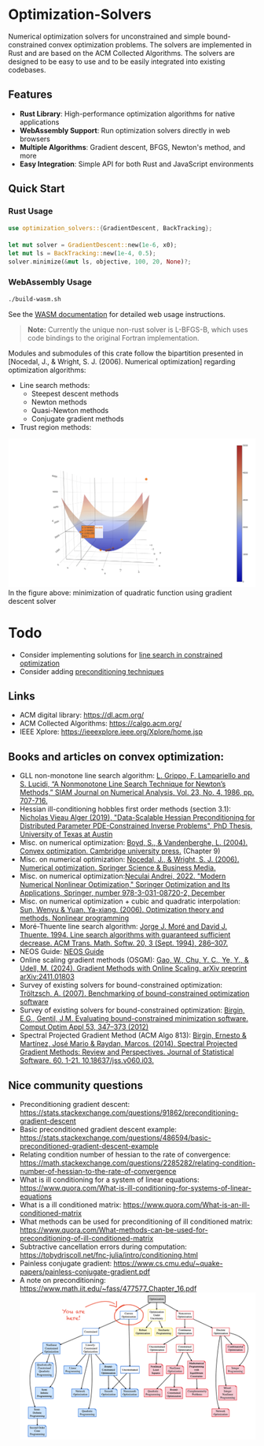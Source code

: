 # Optimization-Solvers

Numerical optimization solvers for unconstrained and simple bound-constrained convex optimization problems. The solvers are implemented in Rust and are based on the ACM Collected Algorithms. The solvers are designed to be easy to use and to be easily integrated into existing codebases.

## Features

- **Rust Library**: High-performance optimization algorithms for native applications
- **WebAssembly Support**: Run optimization solvers directly in web browsers
- **Multiple Algorithms**: Gradient descent, BFGS, Newton's method, and more
- **Easy Integration**: Simple API for both Rust and JavaScript environments

## Quick Start

### Rust Usage
```rust
use optimization_solvers::{GradientDescent, BackTracking};

let mut solver = GradientDescent::new(1e-6, x0);
let mut ls = BackTracking::new(1e-4, 0.5);
solver.minimize(&mut ls, objective, 100, 20, None)?;
```

### WebAssembly Usage
```bash
./build-wasm.sh
```

See the [WASM documentation](wasm/README.md) for detailed web usage instructions. 

> **Note:** Currently the unique non-rust solver is L-BFGS-B, which uses code bindings to the original Fortran implementation.

Modules and submodules of this crate follow the bipartition presented in [Nocedal, J., & Wright, S. J. (2006). Numerical optimization] regarding optimization algorithms:
- Line search methods:
    - Steepest descent methods
    - Newton methods
    - Quasi-Newton methods
    - Conjugate gradient methods
- Trust region methods:


![Quadratic](assets/quadratic.png)
In the figure above: minimization of quadratic function using gradient descent solver


# Todo
- Consider implementing solutions for [line search in constrained optimization](https://scicomp.stackexchange.com/questions/7938/line-search-for-constrained-optimization)
- Consider adding [preconditioning techniques]()

## Links
- ACM digital library: https://dl.acm.org/
- ACM Collected Algorithms: https://calgo.acm.org/
- IEEE Xplore: https://ieeexplore.ieee.org/Xplore/home.jsp

## Books and articles on convex optimization:


- GLL non-monotone line search algorithm: [L. Grippo, F. Lampariello and S. Lucidi, “A Nonmonotone Line Search Technique for Newton’s Methods,” SIAM Journal on Numerical Analysis, Vol. 23, No. 4, 1986, pp. 707-716.](https://epubs.siam.org/doi/10.1137/0723046)
- Hessian ill-conditioning hobbles first order methods (section 3.1): [Nicholas Vieau Alger (2019), "Data-Scalable Hessian Preconditioning for
Distributed Parameter PDE-Constrained Inverse Problems", PhD Thesis, University of Texas at Austin](https://repositories.lib.utexas.edu/server/api/core/bitstreams/95072b2e-e489-4026-b5b9-11ab4e12fdd7/content)
- Misc. on numerical optimization: [Boyd, S., & Vandenberghe, L. (2004). Convex optimization. Cambridge university press.](https://web.stanford.edu/~boyd/cvxbook/) (Chapter 9)
- Misc. on numerical optimization: [Nocedal, J., & Wright, S. J. (2006). Numerical optimization. Springer Science & Business Media.](https://www.math.uci.edu/~qnie/Publications/NumericalOptimization.pdf) 
- Misc. on numerical optimization:[Neculai Andrei, 2022. "Modern Numerical Nonlinear Optimization," Springer Optimization and Its Applications, Springer, number 978-3-031-08720-2, December](https://link.springer.com/book/10.1007/978-3-031-08720-2)
- Misc. on numerical optimization + cubic and quadratic interpolation: [Sun, Wenyu & Yuan, Ya-xiang. (2006). Optimization theory and methods. Nonlinear programming](https://bayanbox.ir/view/1460469776013846613/Sun-Yuan-Optimization-theory.pdf)
- Moré-Thuente line search algorithm: [Jorge J. Moré and David J. Thuente. 1994. Line search algorithms with guaranteed sufficient decrease. ACM Trans. Math. Softw. 20, 3 (Sept. 1994), 286–307.](https://www.ii.uib.no/~lennart/drgrad/More1994.pdf)
- NEOS Guide: [NEOS Guide](https://neos-guide.org/guide/algorithms/)
- Online scaling gradient methods (OSGM): [Gao, W., Chu, Y. C., Ye, Y., & Udell, M. (2024). Gradient Methods with Online Scaling. arXiv preprint arXiv:2411.01803](https://arxiv.org/pdf/2411.01803)
- Survey of existing solvers for bound-constrained optimization: [Tröltzsch, A. (2007). Benchmarking of bound-constrained optimization software](https://www.cerfacs.fr/algor/reports/2007/WN_PA_07_143.pdf) 
- Survey of existing solvers for bound-constrained optimization: [Birgin, E.G., Gentil, J.M. Evaluating bound-constrained minimization software. Comput Optim Appl 53, 347–373 (2012)](https://www.ime.usp.br/%7Eegbirgin/publications/bg-bdseval.pdf)
- Spectral Projected Gradient Method (ACM Algo 813): [Birgin, Ernesto & Martínez, José Mario & Raydan, Marcos. (2014). Spectral Projected Gradient Methods: Review and Perspectives. Journal of Statistical Software. 60. 1-21. 10.18637/jss.v060.i03.](https://www.ime.usp.br/~egbirgin/publications/bmr5.pdf)

## Nice community questions

- Preconditioning gradient descent: https://stats.stackexchange.com/questions/91862/preconditioning-gradient-descent
- Basic preconditioned gradient descent example: https://stats.stackexchange.com/questions/486594/basic-preconditioned-gradient-descent-example
- Relating condition number of hessian to the rate of convergence: https://math.stackexchange.com/questions/2285282/relating-condition-number-of-hessian-to-the-rate-of-convergence
- What is ill conditioning for a system of linear equations: https://www.quora.com/What-is-ill-conditioning-for-systems-of-linear-equations
- What is a ill conditioned matrix: https://www.quora.com/What-is-an-ill-conditioned-matrix
- What methods can be used for preconditioning of ill conditioned matrix: https://www.quora.com/What-methods-can-be-used-for-preconditioning-of-ill-conditioned-matrix 
-  Subtractive cancellation errors during computation: https://tobydriscoll.net/fnc-julia/intro/conditioning.html
- Painless conjugate gradient: https://www.cs.cmu.edu/~quake-papers/painless-conjugate-gradient.pdf
- A note on preconditioning: https://www.math.iit.edu/~fass/477577_Chapter_16.pdf
![optim_family](assets/optim_family.png)
